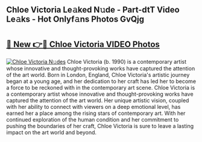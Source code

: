 ## Chloe Victoria Le𝚊ked N𝚞de - Part-dtT Video Le𝚊ks - Hot Onlyf𝚊ns Photos GvQjg

# <h2><a href="http://ab61501.deff.icu/?id=Chloe+Victoria">🔗 New 👉🔴 Chloe Victoria VIDEO Photos</a></h2>

[![Chloe Victoria N𝚞des](https://i.imgur.com/rIISA9y.gif)](http://ab61501.deff.icu/?id=Chloe+Victoria)
Chloe Victoria (b. 1990) is a contemporary artist whose innovative and thought-provoking works have captured the attention of the art world. Born in London, England, Chloe Victoria's artistic journey began at a young age, and her dedication to her craft has led her to become a force to be reckoned with in the contemporary art scene. Chloe Victoria is a contemporary artist whose innovative and thought-provoking works have captured the attention of the art world. Her unique artistic vision, coupled with her ability to connect with viewers on a deep emotional level, has earned her a place among the rising stars of contemporary art. With her continued exploration of the human condition and her commitment to pushing the boundaries of her craft, Chloe Victoria is sure to leave a lasting impact on the art world and beyond.

